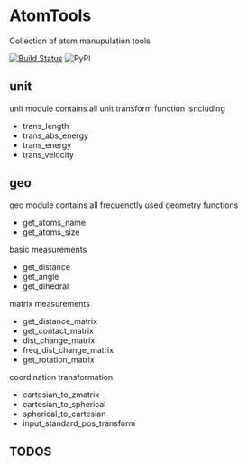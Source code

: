 # AtomTools

Collection of atom manupulation tools

[![Build Status](https://travis-ci.org/atomse/atomtools.svg?branch=master)](https://travis-ci.org/atomse/atomtools)
![PyPI](https://img.shields.io/pypi/v/atomtools.svg)




## unit

unit module contains all unit transform function isncluding

* trans_length
* trans_abs_energy
* trans_energy
* trans_velocity


## geo

geo module contains all frequenctly used geometry functions

* get_atoms_name
* get_atoms_size


basic measurements

* get_distance
* get_angle
* get_dihedral


matrix measurements

* get_distance_matrix
* get_contact_matrix
* dist_change_matrix
* freq_dist_change_matrix
* get_rotation_matrix


coordination transformation

* cartesian_to_zmatrix
* cartesian_to_spherical
* spherical_to_cartesian
* input_standard_pos_transform



## TODOS


